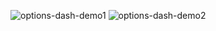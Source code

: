 ![options-dash-demo1](https://github.com/user-attachments/assets/6402f142-dea6-4513-84da-87eee05c72ca)
![options-dash-demo2](https://github.com/user-attachments/assets/7cf80dc4-bf3d-4d79-8d32-a09625368b1e)
